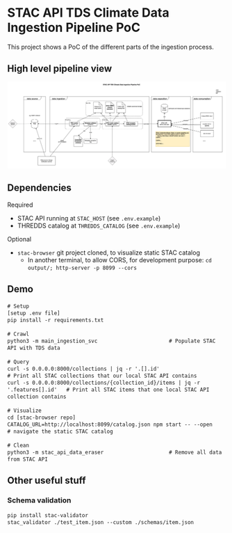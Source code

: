 # STAC API TDS Climate Data Ingestion Pipeline PoC

This project shows a PoC of the different parts of the ingestion process.

## High level pipeline view

![pipeline view](assets/hl_arch.png "Pipeline")


## Dependencies

Required
- STAC API running at `STAC_HOST` (see `.env.example`)
- THREDDS catalog at `THREDDS_CATALOG` (see `.env.example`)

Optional
- `stac-browser` git project cloned, to visualize static STAC catalog
    - In another terminal, to allow CORS, for development purpose:
        `cd output/; http-server -p 8099 --cors`
 

## Demo

```
# Setup
[setup .env file]
pip install -r requirements.txt

# Crawl
python3 -m main_ingestion_svc                       # Populate STAC API with TDS data

# Query
curl -s 0.0.0.0:8000/collections | jq -r '.[].id'                                 # Print all STAC collections that our local STAC API contains
curl -s 0.0.0.0:8000/collections/{collection_id}/items | jq -r '.features[].id'   # Print all STAC items that one local STAC API collection contains

# Visualize
cd [stac-browser repo]
CATALOG_URL=http://localhost:8099/catalog.json npm start -- --open      # navigate the static STAC catalog 

# Clean
python3 -m stac_api_data_eraser                     # Remove all data from STAC API
```


## Other useful stuff


### Schema validation

```
pip install stac-validator
stac_validator ./test_item.json --custom ./schemas/item.json 
```
